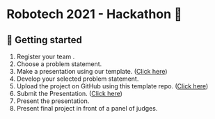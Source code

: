 # Robotech 2021 - Hackathon 🤖

## 🚀 Getting started 

1. Register your team .
2. Choose a problem statement.
3. Make a presentation using our template. ([Click here](https://www.canva.com/design/DAEs87Q37gs/S7eAd1k5CtCArxYsS2p7Jg/view?utm_content=DAEs87Q37gs&utm_campaign=designshare&utm_medium=link&utm_source=sharebutton&mode=preview))
4. Develop your selected problem statement.
5. Upload the project on GitHub using this template repo. ([Click here](https://github.com/Robotech-Hackathon-2021/Repo-Template))
6. Submit the Presentation. ([Click here](https://forms.gle/7DA6sKMcxVkqfiKd7))
7. Present the presentation.
8. Present final project in front of a panel of judges.
